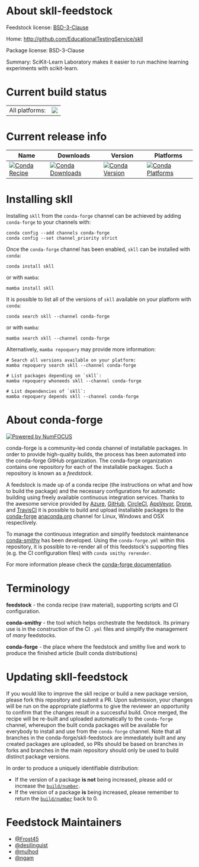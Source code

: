 About skll-feedstock
====================

Feedstock license: [BSD-3-Clause](https://github.com/conda-forge/skll-feedstock/blob/main/LICENSE.txt)

Home: http://github.com/EducationalTestingService/skll

Package license: BSD-3-Clause

Summary: SciKit-Learn Laboratory makes it easier to run machine learning experiments with scikit-learn.

Current build status
====================


<table><tr><td>All platforms:</td>
    <td>
      <a href="https://dev.azure.com/conda-forge/feedstock-builds/_build/latest?definitionId=14673&branchName=main">
        <img src="https://dev.azure.com/conda-forge/feedstock-builds/_apis/build/status/skll-feedstock?branchName=main">
      </a>
    </td>
  </tr>
</table>

Current release info
====================

| Name | Downloads | Version | Platforms |
| --- | --- | --- | --- |
| [![Conda Recipe](https://img.shields.io/badge/recipe-skll-green.svg)](https://anaconda.org/conda-forge/skll) | [![Conda Downloads](https://img.shields.io/conda/dn/conda-forge/skll.svg)](https://anaconda.org/conda-forge/skll) | [![Conda Version](https://img.shields.io/conda/vn/conda-forge/skll.svg)](https://anaconda.org/conda-forge/skll) | [![Conda Platforms](https://img.shields.io/conda/pn/conda-forge/skll.svg)](https://anaconda.org/conda-forge/skll) |

Installing skll
===============

Installing `skll` from the `conda-forge` channel can be achieved by adding `conda-forge` to your channels with:

```
conda config --add channels conda-forge
conda config --set channel_priority strict
```

Once the `conda-forge` channel has been enabled, `skll` can be installed with `conda`:

```
conda install skll
```

or with `mamba`:

```
mamba install skll
```

It is possible to list all of the versions of `skll` available on your platform with `conda`:

```
conda search skll --channel conda-forge
```

or with `mamba`:

```
mamba search skll --channel conda-forge
```

Alternatively, `mamba repoquery` may provide more information:

```
# Search all versions available on your platform:
mamba repoquery search skll --channel conda-forge

# List packages depending on `skll`:
mamba repoquery whoneeds skll --channel conda-forge

# List dependencies of `skll`:
mamba repoquery depends skll --channel conda-forge
```


About conda-forge
=================

[![Powered by
NumFOCUS](https://img.shields.io/badge/powered%20by-NumFOCUS-orange.svg?style=flat&colorA=E1523D&colorB=007D8A)](https://numfocus.org)

conda-forge is a community-led conda channel of installable packages.
In order to provide high-quality builds, the process has been automated into the
conda-forge GitHub organization. The conda-forge organization contains one repository
for each of the installable packages. Such a repository is known as a *feedstock*.

A feedstock is made up of a conda recipe (the instructions on what and how to build
the package) and the necessary configurations for automatic building using freely
available continuous integration services. Thanks to the awesome service provided by
[Azure](https://azure.microsoft.com/en-us/services/devops/), [GitHub](https://github.com/),
[CircleCI](https://circleci.com/), [AppVeyor](https://www.appveyor.com/),
[Drone](https://cloud.drone.io/welcome), and [TravisCI](https://travis-ci.com/)
it is possible to build and upload installable packages to the
[conda-forge](https://anaconda.org/conda-forge) [anaconda.org](https://anaconda.org/)
channel for Linux, Windows and OSX respectively.

To manage the continuous integration and simplify feedstock maintenance
[conda-smithy](https://github.com/conda-forge/conda-smithy) has been developed.
Using the ``conda-forge.yml`` within this repository, it is possible to re-render all of
this feedstock's supporting files (e.g. the CI configuration files) with ``conda smithy rerender``.

For more information please check the [conda-forge documentation](https://conda-forge.org/docs/).

Terminology
===========

**feedstock** - the conda recipe (raw material), supporting scripts and CI configuration.

**conda-smithy** - the tool which helps orchestrate the feedstock.
                   Its primary use is in the construction of the CI ``.yml`` files
                   and simplify the management of *many* feedstocks.

**conda-forge** - the place where the feedstock and smithy live and work to
                  produce the finished article (built conda distributions)


Updating skll-feedstock
=======================

If you would like to improve the skll recipe or build a new
package version, please fork this repository and submit a PR. Upon submission,
your changes will be run on the appropriate platforms to give the reviewer an
opportunity to confirm that the changes result in a successful build. Once
merged, the recipe will be re-built and uploaded automatically to the
`conda-forge` channel, whereupon the built conda packages will be available for
everybody to install and use from the `conda-forge` channel.
Note that all branches in the conda-forge/skll-feedstock are
immediately built and any created packages are uploaded, so PRs should be based
on branches in forks and branches in the main repository should only be used to
build distinct package versions.

In order to produce a uniquely identifiable distribution:
 * If the version of a package **is not** being increased, please add or increase
   the [``build/number``](https://docs.conda.io/projects/conda-build/en/latest/resources/define-metadata.html#build-number-and-string).
 * If the version of a package **is** being increased, please remember to return
   the [``build/number``](https://docs.conda.io/projects/conda-build/en/latest/resources/define-metadata.html#build-number-and-string)
   back to 0.

Feedstock Maintainers
=====================

* [@Frost45](https://github.com/Frost45/)
* [@desilinguist](https://github.com/desilinguist/)
* [@mulhod](https://github.com/mulhod/)
* [@ngam](https://github.com/ngam/)

